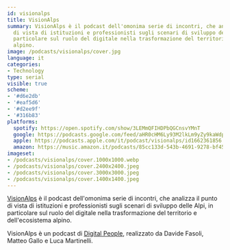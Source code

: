 ```yaml
---
id: visionalps
title: VisionAlps
summary: VisionAlps è il podcast dell'omonima serie di incontri, che analizza il punto
  di vista di istituzioni e professionisti sugli scenari di sviluppo delle Alpi, in
  particolare sul ruolo del digitale nella trasformazione del territorio e dell'ecosistema
  alpino.
image: /podcasts/visionalps/cover.jpg
language: it
categories:
- Technology
type: serial
visible: true
scheme:
- '#d6e2db'
- '#eaf5d6'
- '#d2ee9f'
- '#316b83'
platforms:
  spotify: https://open.spotify.com/show/3LEMmQFIHDPbQGCnsvYMnT
  google: https://podcasts.google.com/feed/aHR0cHM6Ly93M2lkLm9yZy9kaWdpdGFscGVvcGxlL3BvZGNhc3RzL3Zpc2lvbmFscHMvcnNz
  apple: https://podcasts.apple.com/it/podcast/visionalps/id1662361856
  amazon: https://music.amazon.it/podcasts/85cc133d-543b-4691-9278-bf454cf054c8/visionalps?ref=dm_sh_PK1gLklEVRpaIB0Omj6h7X6f1
imageset:
- /podcasts/visionalps/cover.1000x1000.webp
- /podcasts/visionalps/cover.2400x2400.jpeg
- /podcasts/visionalps/cover.3000x3000.jpeg
- /podcasts/visionalps/cover.1400x1400.jpeg
---
```


[VisionAlps](https://www.visionalps.com/) è il podcast dell'omonima serie di incontri, che analizza il punto di vista di istituzioni e professionisti sugli scenari di sviluppo delle Alpi, in particolare sul ruolo del digitale nella trasformazione del territorio e dell'ecosistema alpino.

VisionAlps è un podcast di [Digital People](https://w3id.org/digitalpeople), realizzato da Davide Fasoli, Matteo Gallo e Luca Martinelli.